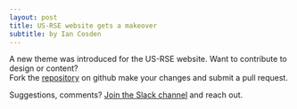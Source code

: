```yaml
---
layout: post
title: US-RSE website gets a makeover
subtitle: by Ian Cosden
---
```


A new theme was introduced for the US-RSE website.  Want to contribute to design or content?  
Fork the [repository](https://github.com/USRSE/usrse.github.io) on github make your changes and submit a pull request.  

Suggestions, comments?  [Join the Slack channel]({{site.url}}/join) and reach out.

